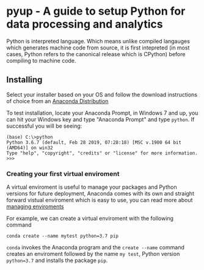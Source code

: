 # pyup - A guide to setup Python for data processing and analytics

Python is interpreted language. Which means unlike compiled langauges which generates machine code from source, it is first intepreted (in most cases, Python refers to the canonical release which is CPython) before compiling to machine code. 

## Installing

Select your installer based on your OS and follow the download instructions of choice from an [Anaconda Distribution](https://www.anaconda.com/distribution/)

To test installation, locate your Anaconda Prompt, in Windows 7 and up, you can hit your Windows key and type "Anaconda Prompt" and type `python`. If successful you will be seeing:

    (base) C:\>python
    Python 3.6.7 (default, Feb 28 2019, 07:28:18) [MSC v.1900 64 bit (AMD64)] on win32
    Type "help", "copyright", "credits" or "license" for more information.
    >>>

### Creating your first virtual enviroment

A virtual enviroment is useful to manage your packages and Python versions for future deployment, Anaconda comes with its own and straight forward vistual enviroment which is easy to use, you can read more about [managing enviroments](https://docs.conda.io/projects/conda/en/latest/user-guide/tasks/manage-environments.html)

For example, we can create a virtual enviroment with the following command

```
conda create --name mytest python=3.7 pip
```

`conda` invokes the Anaconda program and the `create --name` command creates an enviroment followed by the name `my test`, Python version `python=3.7` and installs the package `pip`.
